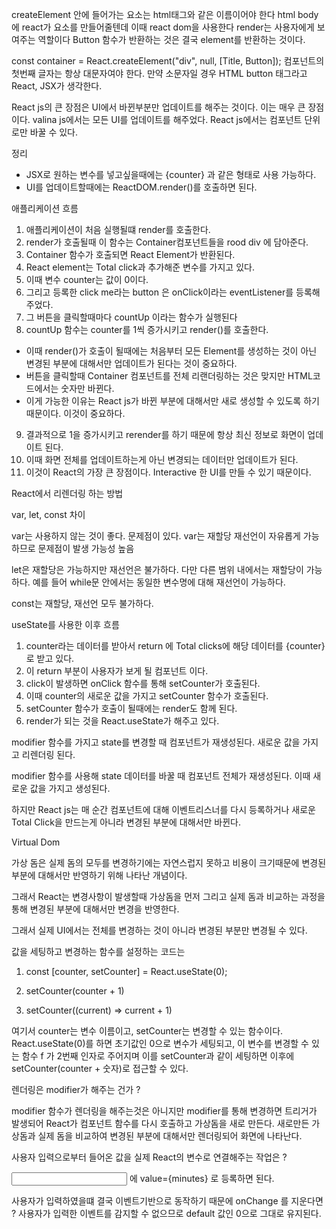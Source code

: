 createElement 안에 들어가는 요소는 html태그와 같은 이름이어야 한다
html body에 react가 요소를 만들어줄텐데 이때 react dom을 사용한다
render는 사용자에게 보여주는 역할이다
Button 함수가 반환하는 것은 결국 element를 반환하는 것이다.


const container = React.createElement("div", null, [Title, Button]);
컴포넌트의 첫번째 글자는 항상 대문자여야 한다. 만약 소문자일 경우 HTML button 태그라고 React, JSX가 생각한다.

React js의 큰 장점은 UI에서 바뀐부분만 업데이트를 해주는 것이다. 이는 매우 큰 장점이다.
valina js에서는 모든 UI를 업데이트를 해주었다.
React js에서는 컴포넌트 단위로만 바꿀 수 있다.

정리

- JSX로 원하는 변수를 넣고싶을때에는 {counter} 과 같은 형태로 사용 가능하다.
- UI를 업데이트할때에는 ReactDOM.render()를 호출하면 된다.

애플리케이션 흐름

1. 애플리케이션이 처음 실행될떄 render를 호출한다.
2. render가 호출될때 이 함수는 Container컴포넌트들을 rood div 에 담아준다.
3. Container 함수가 호출되면 React Element가 반환된다.
4. React element는 Total click과 추가해준 변수를 가지고 있다.
5. 이때 변수 counter는 값이 0이다.
6. 그리고 등록한 click me라는 button 은 onClick이라는 eventListener를 등록해주었다.
7. 그 버튼을 클릭할때마다 countUp 이라는 함수가 실행된다
8. countUp 함수는 counter를 1씩 증가시키고 render()를 호출한다.
  - 이때 render()가 호출이 될때에는 처음부터 모든 Element를 생성하는 것이 아닌 변경된 부분에 대해서만 업데이트가 된다는 것이 중요하다.
  - 버튼을 클릭할때 Container 컴포넌트를 전체 리랜더링하는 것은 맞지만 HTML코드에서는 숫자만 바뀐다.
  - 이게 가능한 이유는 React js가 바뀐 부분에 대해서만 새로 생성할 수 있도록 하기 때문이다. 이것이 중요하다.
9. 결과적으로 1을 증가시키고 rerender를 하기 때문에 항상 최신 정보로 화면이 업데이트 된다.
10. 이때 화면 전체를 업데이트하는게 아닌 변경되는 데이터만 업데이트가 된다.
11. 이것이 React의 가장 큰 장점이다. Interactive 한 UI를 만들 수 있기 때문이다.

React에서 리렌더링 하는 방법

var, let, const 차이

var는 사용하지 않는 것이 좋다. 문제점이 있다.
var는 재할당 재선언이 자유롭게 가능하므로 문제점이 발생 가능성 높음

let은 재할당은 가능하지만 재선언은 불가하다.
다만 다른 범위 내에서는 재할당이 가능하다.
예를 들어 while문 안에서는 동일한 변수명에 대해 재선언이 가능하다.

const는 재할당, 재선언 모두 불가하다.

useState를 사용한 이후 흐름

1. counter라는 데이터를 받아서 return 에 Total clicks에 해당 데이터를 {counter} 로 받고 있다.
2. 이 return 부분이 사용자가 보게 될 컴포넌트 이다.
3. click이 발생하면 onClick 함수를 통해 setCounter가 호출된다.
4. 이때 counter의 새로운 값을 가지고 setCounter 함수가 호출된다.
5. setCounter 함수가 호출이 될때에는 render도 함께 된다.
6. render가 되는 것을 React.useState가 해주고 있다.


modifier 함수를 가지고 state를 변경할 때 컴포넌트가 재생성된다.
새로운 값을 가지고 리렌더링 된다.

modifier 함수를 사용해 state 데이터를 바꿀 때 컴포넌트 전체가 재생성된다.
이때 새로운 값을 가지고 생성된다.

하지만 React js는 매 순간 컴포넌트에 대해 이벤트리스너를 다시 등록하거나 새로운 Total Click을 만드는게 아니라 변경된 부분에 대해서만 바뀐다.

Virtual Dom

가상 돔은 실제 돔의 모두를 변경하기에는 자연스럽지 못하고 비용이 크기때문에 변경된 부분에 대해서만 반영하기 위해 나타난 개념이다.

그래서 React는 변경사항이 발생할때 가상돔을 먼저 그리고 실제 돔과 비교하는 과정을 통해 변경된 부분에 대해서만 변경을 반영한다.

그래서 실제 UI에서는 전체를 변경하는 것이 아니라 변경된 부분만 변경될 수 있다.

값을 세팅하고 변경하는 함수를 설정하는 코드는

1. const [counter, setCounter] = React.useState(0);

1. setCounter(counter + 1)
2. setCounter((current) => current + 1)

여기서 counter는 변수 이름이고, setCounter는 변경할 수 있는 함수이다.
React.useState(0)를 하면 초기값인 0으로 변수가 세팅되고, 이 변수를 변경할 수 있는 함수 f 가 2번째 인자로 주어지며 이를 setCounter과 같이 세팅하면 이후에 setCounter(counter + 숫자)로 접근할 수 있다.

렌더링은 modifier가 해주는 건가 ?

modifier 함수가 렌더링을 해주는것은 아니지만 modifier를 통해 변경하면 트리거가 발생되어 React가 컴포넌트 함수를 다시 호출하고 가상돔을 새로 만든다. 새로만든 가상돔과 실제 돔을 비교하여 변경된 부분에 대해서만 렌더링되어 화면에 나타난다.

사용자 입력으로부터 들어온 값을 실제 React의 변수로 연결해주는 작업은 ?

<input> 에 value={minutes} 로 등록하면 된다.

사용자가 입력하였을떄 결국 이벤트기반으로 동작하기 때문에 onChange 를 지운다면 ?
사용자가 입력한 이벤트를 감지할 수 없으므로 default 값인 0으로 그대로 유지된다.